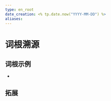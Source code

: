 ```yaml
---
type: en_root
date_creation: <% tp.date.now("YYYY-MM-DD") %>
aliases:
---
```

# 词根溯源

## 词根示例
- 
## 拓展